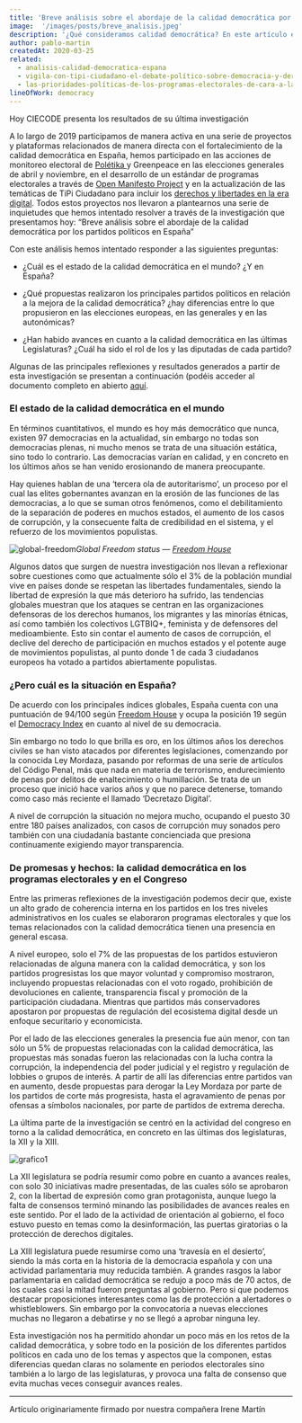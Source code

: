 ```yaml
---
title: 'Breve análisis sobre el abordaje de la calidad democrática por los partidos políticos en España'
image:  '/images/posts/breve_analisis.jpeg'
description: '¿Qué consideramos calidad democrática? En este artículo encontrarás algunos detalles de nuestra última investigación.'
author: pablo-martin
createdAt: 2020-03-25
related:
  - analisis-calidad-democratica-espana
  - vigila-con-tipi-ciudadano-el-debate-político-sobre-democracia-y-derechos-en-la-era-digital
  - las-prioridades-políticas-de-los-programas-electorales-de-cara-a-las-elecciones-generales
lineOfWork: democracy
---
```


Hoy CIECODE presenta los resultados de su última investigación

A lo largo de 2019 participamos de manera activa en una serie de proyectos y plataformas relacionados de manera directa con el fortalecimiento de la calidad democrática en España, hemos participado en las acciones de monitoreo electoral de [Polétika ](http://poletika.org/)y Greenpeace en las elecciones generales de abril y noviembre, en el desarrollo de un estándar de programas electorales a través de [Open Manifesto Project](https://openmanifestoproject.org/) y en la actualización de las temáticas de TiPi Ciudadano para incluir los [derechos y libertades en la era digital](https://tipiciudadano.es/topics/4237eff7fef1d38412dc4b04c4e7e62efc2d0920). Todos estos proyectos nos llevaron a plantearnos una serie de inquietudes que hemos intentado resolver a través de la investigación que presentamos hoy: “Breve análisis sobre el abordaje de la calidad democrática por los partidos políticos en España”

Con este análisis hemos intentado responder a las siguientes preguntas:

* ¿Cuál es el estado de la calidad democrática en el mundo? ¿Y en España?

* ¿Qué propuestas realizaron los principales partidos políticos en relación a la mejora de la calidad democrática? ¿hay diferencias entre lo que propusieron en las elecciones europeas, en las generales y en las autonómicas?

* ¿Han habido avances en cuanto a la calidad democrática en las últimas Legislaturas? ¿Cuál ha sido el rol de los y las diputadas de cada partido?

Algunas de las principales reflexiones y resultados generados a partir de esta investigación se presentan a continuación (podéis acceder al documento completo en abierto [aquí](https://politicalwatch.es/documentos/Breve-Analisis-Calidad-Democratica-Espana-2020.pdf).

### **El estado de la calidad democrática en el mundo**

En términos cuantitativos, el mundo es hoy más democrático que nunca, existen 97 democracias en la actualidad, sin embargo no todas son democracias plenas, ni mucho menos se trata de una situación estática, sino todo lo contrario. Las democracias varían en calidad, y en concreto en los últimos años se han venido erosionando de manera preocupante.

Hay quienes hablan de una ‘tercera ola de autoritarismo’, un proceso por el cual las elites gobernantes avanzan en la erosión de las funciones de las democracias, a lo que se suman otros fenómenos, como el debilitamiento de la separación de poderes en muchos estados, el aumento de los casos de corrupción, y la consecuente falta de credibilidad en el sistema, y el refuerzo de los movimientos populistas.

![global-freedom]*Global Freedom status — [Freedom House](https://freedomhouse.org/explore-the-map?type=fiw&year=2020)*

Algunos datos que surgen de nuestra investigación nos llevan a reflexionar sobre cuestiones como que actualmente sólo el 3% de la población mundial vive en países donde se respetan las libertades fundamentales, siendo la libertad de expresión la que más deterioro ha sufrido, las tendencias globales muestran que los ataques se centran en las organizaciones defensoras de los derechos humanos, los migrantes y las minorías étnicas, así como también los colectivos LGTBIQ+, feminista y de defensores del medioambiente. Esto sin contar el aumento de casos de corrupción, el declive del derecho de participación en muchos estados y el potente auge de movimientos populistas, al punto donde 1 de cada 3 ciudadanos europeos ha votado a partidos abiertamente populistas.

### ¿Pero cuál es la situación en España?

De acuerdo con los principales índices globales, España cuenta con una puntuación de 94/100 según [Freedom House](https://freedomhouse.org/country/spain/freedom-world/2020) y ocupa la posición 19 según el [Democracy Index](https://www.eiu.com/topic/democracy-index) en cuanto al nivel de su democracia.

Sin embargo no todo lo que brilla es oro, en los últimos años los derechos civiles se han visto atacados por diferentes legislaciones, comenzando por la conocida Ley Mordaza, pasando por reformas de una serie de artículos del Código Penal, más que nada en materia de terrorismo, endurecimiento de penas por delitos de enaltecimiento o humillación. Se trata de un proceso que inició hace varios años y que no parece detenerse, tomando como caso más reciente el llamado ‘Decretazo Digital’.

A nivel de corrupción la situación no mejora mucho, ocupando el puesto 30 entre 180 países analizados, con casos de corrupción muy sonados pero también con una ciudadanía bastante concienciada que presiona continuamente exigiendo mayor transparencia.

### De promesas y hechos: la calidad democrática en los programas electorales y en el Congreso

Entre las primeras reflexiones de la investigación podemos decir que, existe un alto grado de coherencia interna en los partidos en los tres niveles administrativos en los cuales se elaboraron programas electorales y que los temas relacionados con la calidad democrática tienen una presencia en general escasa.

A nivel europeo, solo el 7% de las propuestas de los partidos estuvieron relacionadas de alguna manera con la calidad democrática, y son los partidos progresistas los que mayor voluntad y compromiso mostraron, incluyendo propuestas relacionadas con el voto rogado, prohibición de devoluciones en caliente, transparencia fiscal y promoción de la participación ciudadana. Mientras que partidos más conservadores apostaron por propuestas de regulación del ecosistema digital desde un enfoque securitario y economicista.

Por el lado de las elecciones generales la presencia fue aún menor, con tan sólo un 5% de propuestas relacionadas con la calidad democrática, las propuestas más sonadas fueron las relacionadas con la lucha contra la corrupción, la independencia del poder judicial y el registro y regulación de lobbies o grupos de interés. A partir de allí las diferencias entre partidos van en aumento, desde propuestas para derogar la Ley Mordaza por parte de los partidos de corte más progresista, hasta el agravamiento de penas por ofensas a símbolos nacionales, por parte de partidos de extrema derecha.

La última parte de la investigación se centró en la actividad del congreso en torno a la calidad democrática, en concreto en las últimas dos legislaturas, la XII y la XIII.

![grafico1]

La XII legislatura se podría resumir como pobre en cuanto a avances reales, con solo 30 iniciativas madre presentadas, de las cuales sólo se aprobaron 2, con la libertad de expresión como gran protagonista, aunque luego la falta de consensos terminó minando las posibilidades de avances reales en este sentido. Por el lado de la actividad de orientación al gobierno, el foco estuvo puesto en temas como la desinformación, las puertas giratorias o la protección de derechos digitales.

La XIII legislatura puede resumirse como una ‘travesía en el desierto’, siendo la más corta en la historia de la democracia española y con una actividad parlamentaria muy reducida también. A grandes rasgos la labor parlamentaria en calidad democrática se redujo a poco más de 70 actos, de los cuales casi la mitad fueron preguntas al gobierno. Pero si que podemos destacar proposiciones interesantes como las de protección a alertadores o whistleblowers. Sin embargo por la convocatoria a nuevas elecciones muchas no llegaron a debatirse y no se llegó a aprobar ninguna ley.

Esta investigación nos ha permitido ahondar un poco más en los retos de la calidad democrática, y sobre todo en la posición de los diferentes partidos políticos en cada uno de los temas y aspectos que la componen, estas diferencias quedan claras no solamente en periodos electorales sino también a lo largo de las legislaturas, y provoca una falta de consenso que evita muchas veces conseguir avances reales.

[global-freedom]: /images/posts/global_freedom.png
[grafico1]: /images/posts/grafico1.png

---

Artículo originariamente firmado por nuestra compañera Irene Martín
